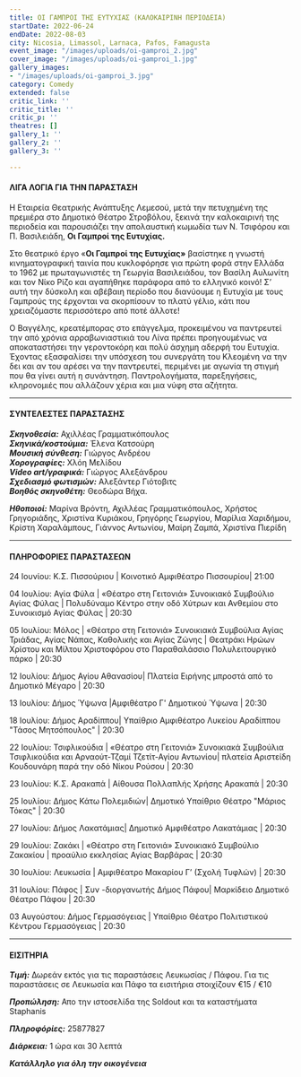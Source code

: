 ```yaml
---
title: ΟΙ ΓΑΜΠΡΟΙ ΤΗΣ ΕΥΤΥΧΙΑΣ (ΚΑΛΟΚΑΙΡΙΝΗ ΠΕΡΙΟΔΕΙΑ)
startDate: 2022-06-24
endDate: 2022-08-03
city: Nicosia, Limassol, Larnaca, Pafos, Famagusta
event_image: "/images/uploads/oi-gamproi_2.jpg"
cover_image: "/images/uploads/oi-gamproi_1.jpg"
gallery_images:
- "/images/uploads/oi-gamproi_3.jpg"
category: Comedy
extended: false
critic_link: ''
critic_title: ''
critic_p: ''
theatres: []
gallery_1: ''
gallery_2: ''
gallery_3: ''

---
```

#### ΛΙΓΑ ΛΟΓΙΑ ΓΙΑ ΤΗΝ ΠΑΡΑΣΤΑΣΗ

Η Εταιρεία Θεατρικής Ανάπτυξης Λεμεσού, μετά την πετυχημένη της πρεμιέρα στο Δημοτικό Θέατρο Στροβόλου, ξεκινά την καλοκαιρινή της περιοδεία και παρουσιάζει την απολαυστική κωμωδία των Ν. Τσιφόρου και Π. Βασιλειάδη, **Οι Γαμπροί της Ευτυχίας.**

Στο θεατρικό έργο «**Οι Γαμπροί της Ευτυχίας»** βασίστηκε η γνωστή κινηματογραφική ταινία που κυκλοφόρησε για πρώτη φορά στην Ελλάδα το 1962 με πρωταγωνιστές τη Γεωργία Βασιλειάδου, τον Βασίλη Αυλωνίτη και τον Νίκο Ρίζο και αγαπήθηκε παράφορα από το ελληνικό κοινό! Σ’ αυτή την δύσκολη και αβέβαιη περίοδο που διανύουμε η Ευτυχία με τους Γαμπρούς της έρχονται να σκορπίσουν το πλατύ γέλιο, κάτι που χρειαζόμαστε περισσότερο από ποτέ άλλοτε!

Ο Βαγγέλης, κρεατέμπορας στο επάγγελμα, προκειμένου να παντρευτεί την από χρόνια αρραβωνιαστικιά του Λίνα πρέπει προηγουμένως να αποκαταστήσει την γεροντοκόρη και πολύ άσχημη αδερφή του Ευτυχία. Έχοντας εξασφαλίσει την υπόσχεση του συνεργάτη του Κλεομένη να την δει και αν του αρέσει να την παντρευτεί, περιμένει με αγωνία τη στιγμή που θα γίνει αυτή η συνάντηση. Παντρολογήματα, παρεξηγήσεις, κληρονομιές που αλλάζουν χέρια και μια νύφη στα αζήτητα.

***

#### ΣΥΝΤΕΛΕΣΤΕΣ ΠΑΡΑΣΤΑΣΗΣ

**_Σκηνοθεσία:_** Αχιλλέας Γραμματικόπουλος  
**_Σκηνικά/κοστούμια:_** Έλενα Κατσούρη  
**_Μουσική σύνθεση:_** Γιώργος Ανδρέου  
**_Χορογραφίες:_** Χλόη Μελίδου  
**_Video art/γραφικά:_** Γιώργος Αλεξάνδρου  
**_Σχεδιασμό φωτισμών:_** Αλεξάντερ Γιότοβιτς  
**_Βοηθός σκηνοθέτη:_** Θεοδώρα Βήχα.

**_Ηθοποιοί:_** Μαρίνα Βρόντη, Αχιλλέας Γραμματικόπουλος, Χρήστος Γρηγοριάδης, Χριστίνα Κυριάκου, Γρηγόρης Γεωργίου, Μαρίλια Χαριδήμου, Κρίστη Χαραλάμπους, Γιάννος Αντωνίου, Μαίρη Ζαμπά, Χριστίνα Πιερίδη

***

#### ΠΛΗΡΟΦΟΡΙΕΣ ΠΑΡΑΣΤΑΣΕΩΝ

24 Ιουνίου: Κ.Σ. Πισσούριου | Κοινοτικό Αμφιθέατρο Πισσουρίου| 21:00

04 Ιουλίου: Αγία Φύλα | «Θέατρο στη Γειτονιά» Συνοικιακό Συμβούλιο Αγίας Φύλας | Πολυδύναμο Κέντρο στην οδό Χύτρων και Ανθεμίου στο Συνοικισμό Αγίας Φύλας | 20:30

05 Ιουλίου: Μόλος | «Θέατρο στη Γειτονιά» Συνοικιακά Συμβούλια Αγίας Τριάδας, Αγίας Νάπας, Καθολικής και Αγίας Ζώνης | Θεατράκι Ηρώων Χρίστου και Μίλτου Χριστοφόρου στο Παραθαλάσσιο Πολυλειτουργικό πάρκο | 20:30

12 Ιουλίου: Δήμος Αγίου Αθανασίου| Πλατεία Ειρήνης μπροστά από το Δημοτικό Μέγαρο | 20:30

13 Ιουλίου: Δήμος Ύψωνα |Αμφιθέατρο Γ' Δημοτικού Ύψωνα | 20:30

18 Ιουλίου: Δήμος Αραδίππου| Υπαίθριο Αμφιθέατρο Λυκείου Αραδίππου "Τάσος Μητσόπουλος" | 20:30

22 Ιουλίου: Τσιφλικούδια | «Θέατρο στη Γειτονιά» Συνοικιακά Συμβούλια Τσιφλικούδια και Αρναούτ-Τζαμί Τζετίτ-Αγίου Αντωνίου| πλατεία Αριστείδη Κουδουνάρη παρά την οδό Νίκου Ρούσου | 20:30

23 Ιουλίου: Κ.Σ. Αρακαπά | Αίθουσα Πολλαπλής Χρήσης Αρακαπά | 20:30

25 Ιουλίου: Δήμος Κάτω Πολεμιδιών| Δημοτικό Υπαίθριο Θέατρο "Μάριος Τόκας" | 20:30

27 Ιουλίου: Δήμος Λακατάμιας| Δημοτικό Αμφιθέατρο Λακατάμιας | 20:30

29 Ιουλίου: Ζακάκι | «Θέατρο στη Γειτονιά» Συνοικιακό Συμβούλιο Ζακακίου | προαύλιο εκκλησίας Αγίας Βαρβάρας | 20:30

30 Ιουλίου: Λευκωσία | Αμφιθέατρο Μακαρίου Γ’ (Σχολή Τυφλών) | 20:30

31 Ιουλίου: Πάφος | Συν -διοργανωτής Δήμος Πάφου| Μαρκίδειο Δημοτικό Θέατρο Πάφου | 20:30

03 Αυγούστου: Δήμος Γερμασόγειας | Υπαίθριο Θέατρο Πολιτιστικού Κέντρου Γερμασόγειας | 20:30

***

#### ΕΙΣΙΤΗΡΙΑ

**_Τιμή:_** Δωρεάν εκτός για τις παραστάσεις Λευκωσίας / Πάφου. Για τις παραστάσεις σε Λευκωσία και Πάφο τα εισιτήρια στοιχίζουν €15 / €10

**_Προπώληση:_** Απο την ιστοσελίδα της Soldout και τα καταστήματα Staphanis

**_Πληροφόρίες:_** 25877827

**_Διάρκεια:_** 1 ώρα και 30 λεπτά

**_Κατάλληλο για όλη την οικογένεια_**